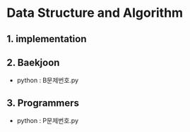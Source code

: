 # Data Structure and Algorithm

## 1. implementation 

## 2. Baekjoon 
* python : B문제번호.py

## 3. Programmers
* python : P문제번호.py
